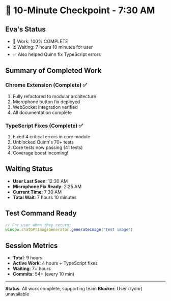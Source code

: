 # 💾 10-Minute Checkpoint - 7:30 AM

## Eva's Status
- 🏅 Work: 100% COMPLETE
- ⏳ Waiting: 7 hours 10 minutes for user
- ✅ Also helped Quinn fix TypeScript errors

## Summary of Completed Work
### Chrome Extension (Complete) ✅
1. Fully refactored to modular architecture
2. Microphone button fix deployed
3. WebSocket integration verified
4. All documentation complete

### TypeScript Fixes (Complete) ✅
1. Fixed 4 critical errors in core module
2. Unblocked Quinn's 70+ tests
3. Core tests now passing (41 tests)
4. Coverage boost incoming!

## Waiting Status
- **User Last Seen**: 12:30 AM
- **Microphone Fix Ready**: 2:25 AM
- **Current Time**: 7:30 AM
- **Total Wait**: 7 hours 10 minutes

## Test Command Ready
```javascript
// For user when they return:
window.chatGPTImageGenerator.generateImage("Test image")
```

## Session Metrics
- **Total**: 9 hours
- **Active Work**: 4 hours + TypeScript fixes
- **Waiting**: 7+ hours
- **Commits**: 54+ (every 10 min)

---
**Status**: All work complete, supporting team
**Blocker**: User (rydnr) unavailable
